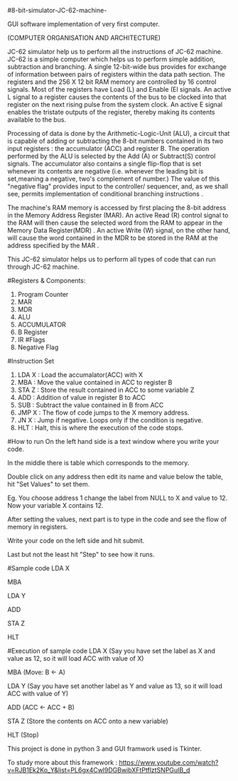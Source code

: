 
#8-bit-simulator-JC-62-machine-

GUI software implementation of very first computer. 

(COMPUTER ORGANISATION AND ARCHITECTURE)

JC-62 simulator help us to perform all the instructions of JC-62 machine. JC-62 is
a simple computer which helps us to perform simple addition, subtraction and
branching. A single 12-bit-wide bus provides for exchange of information between
pairs of registers within the data path section. The registers and the 256 X 12 bit
RAM memory are controlled by 16 control signals. Most of the registers have Load
(L) and Enable (El signals. An active L signal to a register causes the contents of
the bus to be clocked into that register on the next rising pulse from the system
clock. An active E signal enables the tristate outputs of the register, thereby
making its contents available to the bus.

Processing of data is done by the Arithmetic-Logic-Unit (ALU), a circuit that is
capable of adding or subtracting the 8-bit numbers contained in its two input
registers : the accumulator (ACC) and register B. The operation performed by the
ALU is selected by the Add (A) or Subtract(S) control signals. The accumulator also
contains a single flip-flop that is set whenever its contents are negative
(i.e. whenever the leading bit is set,meaning a negative, two's complement of
number.) The value of this "negative flag" provides input to the controller/
sequencer, and, as we shall see, permits implementation of conditional branching
instructions .

The machine's RAM memory is accessed by first placing the 8-bit address in the
Memory Address Register (MAR). An active Read (R) control signal to the RAM will
then cause the selected word from the RAM to appear in the Memory Data
Register(MDR) . An active Write (W) signal, on the other hand, will cause the word
contained in the MDR to be stored in the RAM at the address specified by the
MAR .

This JC-62 simulator helps us to perform all types of code that can run through
JC-62 machine.

#Registers & Components:
  1. Program Counter
  2. MAR
  3. MDR
  4. ALU
  5. ACCUMULATOR
  6. B Register
  7. IR
#Flags
  1. Negative Flag

#Instruction Set
  1. LDA X : Load the accumalator(ACC) with X
  2. MBA : Move the value contained in ACC to register B
  3. STA Z : Store the result contained in ACC to some variable Z
  4. ADD : Addition of value in register B to ACC
  5. SUB : Subtract the value contained in B from ACC
  6. JMP X : The flow of code jumps to the X memory address.
  7. JN X : Jump if negative. Loops only if the condition is negative.
  8. HLT : Halt, this is where the execution of the code stops.

#How to run
  On the left hand side is a text window where you write your code.
  
  In the middle there is table which corresponds to the memory. 
  
  Double click on any address then edit its name and value below the table, hit "Set Values" to set them.
  
  Eg. You choose address 1 change the label from NULL to X and value to 12. Now your variable X contains 12.
  
  After setting the values, next part is to type in the code and see the flow of memory in registers.
  
  Write your code on the left side and hit submit.
  
  Last but not the least hit "Step" to see how it runs.
 

#Sample code
  LDA X 
  
  MBA   
  
  LDA Y 
  
  ADD
  
  STA Z 
  
  HLT 

#Execution of sample code
  LDA X (Say you have set the label as X and value as 12, so it will load ACC with value of X)
  
  MBA   (Move: B <- A)
  
  LDA Y (Say you have set another label as Y and value as 13, so it will load ACC with value of Y)
  
  ADD (ACC <- ACC + B)
  
  STA Z (Store the contents on ACC onto a new variable)
  
  HLT (Stop)

This project is done in python 3 and GUI framwork used is Tkinter.

To study more about this framework : https://www.youtube.com/watch?v=RJB1Ek2Ko_Y&list=PL6gx4Cwl9DGBwibXFtPtflztSNPGuIB_d
